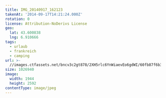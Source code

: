 ```yaml
---
title: IMG_20140917_162123
takenAt: '2014-09-17T14:21:24.000Z'
rotation: 0
license: Attribution-NoDerivs License
geo:
  lat: 43.600838
  lng: 6.910666
tags:
  - urlaub
  - frankreich
  - camping
url: >-
  //images.ctfassets.net/bncv3c2gt878/2XH5rlc6YnWiaevEo6gdWI/60fb87f6b38d94819064cd2404356a16/img_20140917_162123_28208805492_o
size: 1026940
image:
  width: 1944
  height: 2592
contentType: image/jpeg
---
```


